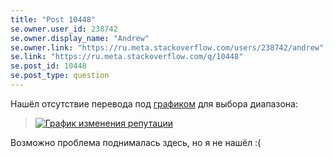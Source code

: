 ```yaml
---
title: "Post 10448"
se.owner.user_id: 238742
se.owner.display_name: "Andrew"
se.owner.link: "https://ru.meta.stackoverflow.com/users/238742/andrew"
se.link: "https://ru.meta.stackoverflow.com/q/10448"
se.post_id: 10448
se.post_type: question
---
```

<p>Нашёл отсутствие перевода под <a href="https://ru.stackoverflow.com/users/current?tab=reputation&amp;sort=graph">графиком</a> для выбора диапазона:</p>

<blockquote>
  <p><a href="https://i.stack.imgur.com/JYLb6.jpg" rel="nofollow noreferrer"><img src="https://i.stack.imgur.com/JYLb6.jpg" alt="График изменения репутации"></a> </p>
</blockquote>

<p>Возможно проблема поднималась здесь, но я не нашёл :(</p>
